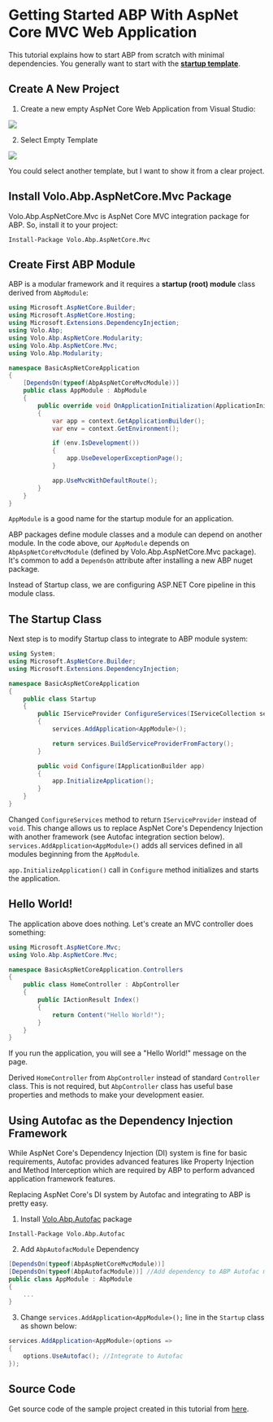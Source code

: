 ﻿# Getting Started ABP With AspNet Core MVC Web Application

This tutorial explains how to start ABP from scratch with minimal dependencies. You generally want to start with the **[startup template](Getting-Started-AspNetCore-MVC-Template.md)**.

## Create A New Project

1. Create a new empty AspNet Core Web Application from Visual Studio:

![](images/create-new-aspnet-core-application.png)

2. Select Empty Template

![](images/select-empty-web-application.png)

You could select another template, but I want to show it from a clear project.

## Install Volo.Abp.AspNetCore.Mvc Package

Volo.Abp.AspNetCore.Mvc is AspNet Core MVC integration package for ABP. So, install it to your project:

````
Install-Package Volo.Abp.AspNetCore.Mvc
````

## Create First ABP Module

ABP is a modular framework and it requires a **startup (root) module** class derived from ``AbpModule``:

````C#
using Microsoft.AspNetCore.Builder;
using Microsoft.AspNetCore.Hosting;
using Microsoft.Extensions.DependencyInjection;
using Volo.Abp;
using Volo.Abp.AspNetCore.Modularity;
using Volo.Abp.AspNetCore.Mvc;
using Volo.Abp.Modularity;

namespace BasicAspNetCoreApplication
{
    [DependsOn(typeof(AbpAspNetCoreMvcModule))]
    public class AppModule : AbpModule
    {
        public override void OnApplicationInitialization(ApplicationInitializationContext context)
        {
            var app = context.GetApplicationBuilder();
            var env = context.GetEnvironment();

            if (env.IsDevelopment())
            {
                app.UseDeveloperExceptionPage();
            }

            app.UseMvcWithDefaultRoute();
        }
    }
}
````

``AppModule`` is a good name for the startup module for an application.

ABP packages define module classes and a module can depend on another module. In the code above, our ``AppModule`` depends on ``AbpAspNetCoreMvcModule`` (defined by Volo.Abp.AspNetCore.Mvc package). It's common to add a ``DependsOn`` attribute after installing a new ABP nuget package.

Instead of Startup class, we are configuring ASP.NET Core pipeline in this module class.

## The Startup Class

Next step is to modify Startup class to integrate to ABP module system:

````C#
using System;
using Microsoft.AspNetCore.Builder;
using Microsoft.Extensions.DependencyInjection;

namespace BasicAspNetCoreApplication
{
    public class Startup
    {
        public IServiceProvider ConfigureServices(IServiceCollection services)
        {
            services.AddApplication<AppModule>();

            return services.BuildServiceProviderFromFactory();
        }

        public void Configure(IApplicationBuilder app)
        {
            app.InitializeApplication();
        }
    }
}

````

Changed ``ConfigureServices`` method to return ``IServiceProvider`` instead of ``void``. This change allows us to replace AspNet Core's Dependency Injection with another framework (see Autofac integration section below). ``services.AddApplication<AppModule>()`` adds all services defined in all modules beginning from the ``AppModule``.

``app.InitializeApplication()`` call in ``Configure`` method initializes and starts the application.

## Hello World!

The application above does nothing. Let's create an MVC controller does something:

````C#
using Microsoft.AspNetCore.Mvc;
using Volo.Abp.AspNetCore.Mvc;

namespace BasicAspNetCoreApplication.Controllers
{
    public class HomeController : AbpController
    {
        public IActionResult Index()
        {
            return Content("Hello World!");
        }
    }
}

````

If you run the application, you will see a "Hello World!" message on the page.

Derived ``HomeController`` from ``AbpController`` instead of standard ``Controller`` class. This is not required, but ``AbpController`` class has useful base properties and methods to make your development easier.

## Using Autofac as the Dependency Injection Framework

While AspNet Core's Dependency Injection (DI) system is fine for basic requirements, Autofac provides advanced features like Property Injection and Method Interception which are required by ABP to perform advanced application framework features.

Replacing AspNet Core's DI system by Autofac and integrating to ABP is pretty easy.

1. Install [Volo.Abp.Autofac](https://www.nuget.org/packages/Volo.Abp.Autofac) package

````
Install-Package Volo.Abp.Autofac
````

2. Add ``AbpAutofacModule`` Dependency

````C#
[DependsOn(typeof(AbpAspNetCoreMvcModule))]
[DependsOn(typeof(AbpAutofacModule))] //Add dependency to ABP Autofac module
public class AppModule : AbpModule
{
    ...
}
````

3. Change ``services.AddApplication<AppModule>();`` line in the ``Startup`` class as shown below:

````C#
services.AddApplication<AppModule>(options =>
{
    options.UseAutofac(); //Integrate to Autofac
});
````

## Source Code

Get source code of the sample project created in this tutorial from [here](https://github.com/abpframework/abp/tree/master/samples/BasicAspNetCoreApplication).
